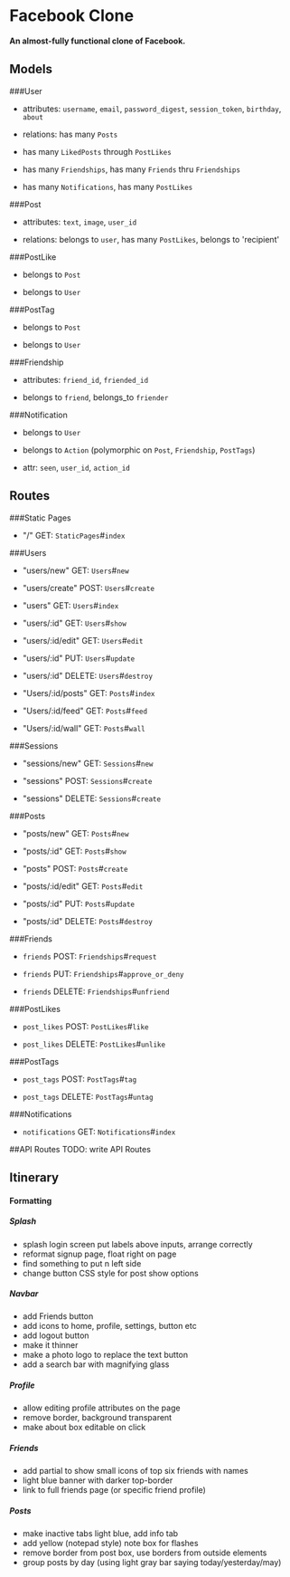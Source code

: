 # Facebook Clone
**An almost-fully functional clone of Facebook.**
## Models
###User
  * attributes: `username`, `email`, `password_digest`, `session_token`, `birthday`, `about`

  * relations: has many `Posts`

  * has many `LikedPosts` through `PostLikes`

  * has many `Friendships`, has many `Friends` thru `Friendships`

  * has many `Notifications`, has many `PostLikes`


###Post
  * attributes: `text`, `image`, `user_id`

  * relations: belongs to `user`, has many `PostLikes`, belongs to 'recipient'

###PostLike
  * belongs to `Post`

  * belongs to `User`


###PostTag
  * belongs to `Post`

  * belongs to `User`


###Friendship
  * attributes: `friend_id`, `friended_id`

  * belongs to `friend`, belongs_to `friender`


###Notification
  * belongs to `User`

  * belongs to `Action` (polymorphic on `Post`, `Friendship`, `PostTags`)

  * attr: `seen`, `user_id`, `action_id`


## Routes
###Static Pages
  * "/" GET: `StaticPages`#`index`

###Users
  * "users/new" GET: `Users`#`new`

  * "users/create" POST: `Users`#`create`

  * "users" GET: `Users`#`index`

  * "users/:id" GET: `Users`#`show`

  * "users/:id/edit" GET: `Users`#`edit`

  * "users/:id" PUT: `Users`#`update`

  * "users/:id" DELETE: `Users`#`destroy`

  * "Users/:id/posts" GET: `Posts`#`index`

  * "Users/:id/feed" GET: `Posts`#`feed`

  * "Users/:id/wall" GET: `Posts`#`wall`


###Sessions
  * "sessions/new" GET: `Sessions`#`new`

  * "sessions" POST: `Sessions`#`create`

  * "sessions" DELETE: `Sessions`#`create`


###Posts
  * "posts/new" GET: `Posts`#`new`

  * "posts/:id" GET: `Posts`#`show`

  * "posts" POST: `Posts`#`create`

  * "posts/:id/edit" GET: `Posts`#`edit`

  * "posts/:id" PUT: `Posts`#`update`

  * "posts/:id" DELETE: `Posts`#`destroy`


###Friends
  * `friends` POST: `Friendships`#`request`

  * `friends` PUT: `Friendships`#`approve_or_deny`

  * `friends` DELETE: `Friendships`#`unfriend`


###PostLikes
  * `post_likes` POST: `PostLikes`#`like`

  * `post_likes` DELETE: `PostLikes`#`unlike`


###PostTags
  * `post_tags` POST: `PostTags`#`tag`

  * `post_tags` DELETE: `PostTags`#`untag`

###Notifications
  * `notifications` GET: `Notifications`#`index`

##API Routes
TODO: write API Routes

## Itinerary
#### Formatting
##### Splash
  * splash login screen put labels above inputs, arrange correctly
  * reformat signup page, float right on page
  * find something to put n left side
  * change button CSS style for post show options
##### Navbar
  * add Friends button
  * add icons to home, profile, settings, button etc
  * add logout button
  * make it thinner
  * make a photo logo to replace the text button
  * add a search bar with magnifying glass
##### Profile
  * allow editing profile attributes on the page
  * remove border, background transparent
  * make about box editable on click
##### Friends
  * add partial to show small icons of top six friends with names
  * light blue banner with darker top-border
  * link to full friends page (or specific friend profile)
##### Posts
  * make inactive tabs light blue, add info tab
  * add yellow (notepad style) note box for flashes
  * remove border from post box, use borders from outside elements
  * group posts by day (using light gray bar saying today/yesterday/may)